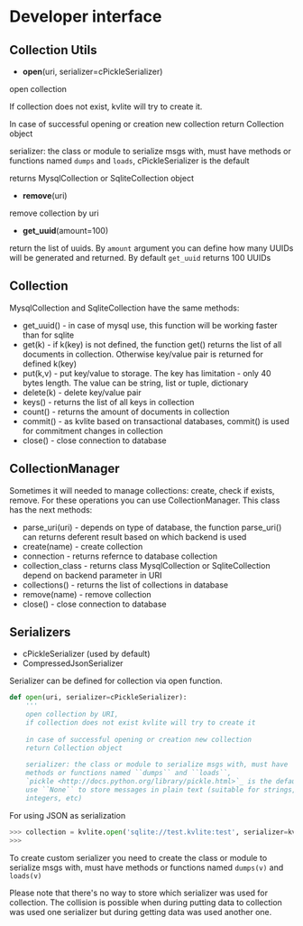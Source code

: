 # Developer interface

## Collection Utils

- **open**(uri, serializer=cPickleSerializer)

open collection

If collection does not exist, kvlite will try to create it.
    
In case of successful opening or creation new collection return Collection object
    
serializer: the class or module to serialize msgs with, must have methods or functions named `dumps` and `loads`, 
cPickleSerializer is the default

returns MysqlCollection or SqliteCollection object
    
- **remove**(uri)

remove collection by uri

- **get_uuid**(amount=100)

return the list of uuids. By `amount` argument you can define how many UUIDs will be generated and returned. By default `get_uuid` returns 100 UUIDs
 

## Collection

MysqlCollection and SqliteCollection have the same methods:

- get_uuid()   - in case of mysql use, this function will be working faster than for sqlite
- get(k)       - if k(key) is not defined, the function get() returns the list of all documents in collection. Otherwise key/value pair is returned for defined k(key)
- put(k,v)     - put key/value to storage. The key has limitation - only 40 bytes length. The value can be string, list or tuple, dictionary
- delete(k)    - delete key/value pair
- keys()       - returns the list of all keys in collection
- count()      - returns the amount of documents in collection
- commit()     - as kvlite based on transactional databases, commit() is used for commitment changes in collection
- close()      - close connection to database

## CollectionManager

Sometimes it will needed to manage collections: create, check if exists, remove. For these operations you can use CollectionManager. This class has the next methods:

- parse_uri(uri)   - depends on type of database, the function parse_uri() can returns deferent result based on which backend is used
- create(name)     - create collection
- connection       - returns refernce to database collection
- collection_class - returns class MysqlCollection or SqliteCollection depend on backend parameter in URI
- collections()    - returns the list of collections in database
- remove(name)     - remove collection
- close()          - close connection to database

## Serializers

- cPickleSerializer (used by default)
- CompressedJsonSerializer

Serializer can be defined for collection via open function. 
```python
def open(uri, serializer=cPickleSerializer):
    ''' 
    open collection by URI, 
    if collection does not exist kvlite will try to create it
    
    in case of successful opening or creation new collection 
    return Collection object
    
    serializer: the class or module to serialize msgs with, must have
    methods or functions named ``dumps`` and ``loads``,
    `pickle <http://docs.python.org/library/pickle.html>`_ is the default,
    use ``None`` to store messages in plain text (suitable for strings,
    integers, etc)
```
For using JSON as serialization
```python
>>> collection = kvlite.open('sqlite://test.kvlite:test', serializer=kvlite.CompressedJsonSerializer)
>>>
```

To create custom serializer you need to create the class or module to serialize msgs with, must have methods or functions named `dumps(v)` and `loads(v)`

Please note that there's no way to store which serializer was used for collection. The collision is possible when during putting data to collection was used one serializer but during getting data was used another one.



